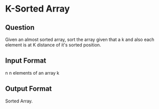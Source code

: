 # K-Sorted Array

## Question

Given an almost sorted array, sort the array given that a k and also each element is at K distance of it's sorted position.

## Input Format

n
n elements of an array
k

## Output Format

Sorted Array.